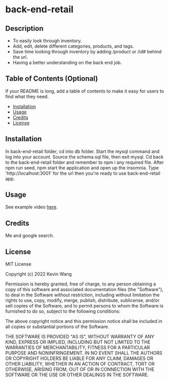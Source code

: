 # back-end-retail

## Description

- To easily look through inventory.
- Add, edit, delete different categories, products, and tags.
- Save time looking through inventory by adding /product or /id# behind the url.
- Having a better understanding on the back end job.

## Table of Contents (Optional)

If your README is long, add a table of contents to make it easy for users to find what they need.

- [Installation](#installation)
- [Usage](#usage)
- [Credits](#credits)
- [License](#license)

## Installation

In back-end-retail folder, cd into db folder. Start the mysql command and log into your account. Source the schema.sql file, then exit mysql. Cd back to the back-end-retail folder and remember to npm i any required file. After npm run seed, npm start the application and open up the insomnia. Type 'http://localhost:3001' for the url then you're ready to use back-end-retail app.

## Usage

See example video [here](https://drive.google.com/file/d/1zw2QTtXue4aCBdoaLC5-0DiHPn4-RYRe/view).

## Credits

Me and google search.

## License

MIT License

Copyright (c) 2022 Kevin Wang

Permission is hereby granted, free of charge, to any person obtaining a copy of this software and associated documentation files (the "Software"), to deal in the Software without restriction, including without limitation the rights to use, copy, modify, merge, publish, distribute, sublicense, and/or sell copies of the Software, and to permit persons to whom the Software is furnished to do so, subject to the following conditions:

The above copyright notice and this permission notice shall be included in all copies or substantial portions of the Software.

THE SOFTWARE IS PROVIDED "AS IS", WITHOUT WARRANTY OF ANY KIND, EXPRESS OR IMPLIED, INCLUDING BUT NOT LIMITED TO THE WARRANTIES OF MERCHANTABILITY, FITNESS FOR A PARTICULAR PURPOSE AND NONINFRINGEMENT. IN NO EVENT SHALL THE AUTHORS OR COPYRIGHT HOLDERS BE LIABLE FOR ANY CLAIM, DAMAGES OR OTHER LIABILITY, WHETHER IN AN ACTION OF CONTRACT, TORT OR OTHERWISE, ARISING FROM, OUT OF OR IN CONNECTION WITH THE SOFTWARE OR THE USE OR OTHER DEALINGS IN THE SOFTWARE.
